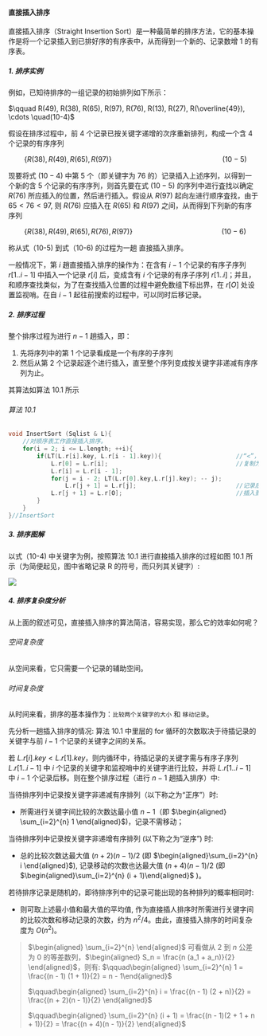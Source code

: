 
#### 直接插入排序

直接插入排序（Straight Insertion Sort）是一种最简单的排序方法，它的基本操作是将一个记录插入到已排好序的有序表中，从而得到一个新的、记录数增 1 的有序表。

##### 1. 排序实例

例如，已知待排序的一组记录的初始排列如下所示：

$\qquad R(49), R(38), R(65), R(97), R(76), R(13), R(27), R(\overline{49}), \cdots \quad(10-4)$

假设在排序过程中，前 4 个记录已按关键字递增的次序重新排列，构成一个含 4 个记录的有序序列

$\qquad \{R(38), R(49), R(65), R(97)\} \qquad\qquad\qquad\qquad\qquad\qquad\qquad (10-5)$

现要将式 $(10-4)$ 中第 5 个（即关键字为 76 的）记录插入上述序列，以得到一个新的含 5 个记录的有序序列，则首先要在式 $(10-5)$ 的序列中进行査找以确定 $R(76)$ 所应插入的位置，然后进行插入。假设从 $R(97)$ 起向左进行顺序査找，由于 $65  < 76 < 97$, 则 $R(76)$ 应插入在 $R(65)$ 和 $R(97)$ 之间，从而得到下列新的有序序列

$\qquad \{R(38), R(49), R(65), R(76), R(97)\} \qquad\qquad\qquad\qquad\qquad\quad\; (10-6)$

称从式（10-5) 到式（10-6) 的过程为一趟 直接插入排序。

一般情况下，第 $i$ 趙直接插入排序的操作为：在含有 $i - 1$ 个记录的有序子序列 $r[1..i - 1]$ 中插入一个记录 $r[i]$ 后，变成含有 $i$ 个记录的有序子序列 $r[1..i]$；并且，和顺序查找类似，为了在查找插入位置的过程中避免数组下标出界，在 $r[O]$ 处设置监视哨。在自 $i - 1$ 起往前搜索的过程中，可以同时后移记录。

##### 2. 排序过程

整个排序过程为进行 $n - 1$ 趟插入，即：

1. 先将序列中的第 1 个记录看成是一个有序的子序列
2. 然后从第 2 个记录起逐个进行插入，直至整个序列变成按关键字非递减有序序列为止。

其算法如算法 10.1 所示

###### 算法 10.1

```cpp
void InsertSort (Sqlist & L){
    //对顺序表工作直接插入排序。
    for(i = 2; i <= L.length; ++i){
        if(LT(L.r[i].key, L.r[i - 1].key)){                     //“<”，需将 L.r[i] 插入有序子表
            L.r[0] = L.r[i];                                    //复制为哨兵
            L.r[i] = L.r[i - 1];
            for(j = i - 2; LT(L.r[0].key,L.r[j].key); -- j);
                L.r[j + 1] = L.r[j];                            //记录后移
            L.r[j + 1] = L.r[O];                                //插入到正确位置
        }
    }
}//InsertSort 
```

##### 3. 排序图解

以式（10-4) 中关键字为例，按照算法 10.1 进行直接插入排序的过程如图 10.1 所示（为简便起见，图中省略记录 R 的符号，而只列其关键字）:

![](https://gitee.com/mayundaze/img_bed/raw/master/20200729164829.png)

##### 4. 排序复杂度分析

从上面的叙述可见，直接插入排序的算法简洁，容易实现，那么它的效率如何呢？

###### 空间复杂度

从空间来看，它只需要一个记录的辅助空间。

###### 时间复杂度

从时间来看，排序的基本操作为：`比较两个关键字的大小` 和 `移动记录`。

先分析一趟插入排序的情况: 算法 10.1 中里层的 for 循环的次数取决于待插记录的关键字与前 $i - 1$ 个记录的关键字之间的关系。

若 $L.r[i].key < L.r[1].key$，则内循环中，待插记录的关键字需与有序子序列 $L.r[1.. i - 1]$ 中 $i$ 个记录的关键字和监视哨中的关键字进行比较，并将 $L.r[1..i - 1]$ 中 $i - 1$ 个记录后移。则在整个排序过程（进行 $n - 1$ 趟插入排序）中:

当待排序列中记录按关键字非递减有序排列（以下称之为“正序”）时:

* 所需进行关键字间比较的次数达最小值 $n - 1$（即 $\begin{aligned} \sum_{i=2}^{n} 1 \end{aligned}$)，记录不需移动；

当待排序列中记录按关键字非递增有序排列 (以下称之为“逆序”) 时:

* 总的比较次数达最大值 $(n + 2)(n - 1)/2$ (即 $\begin{aligned}\sum_{i=2}^{n} i \end{aligned}$), 记录移动的次数也达最大值 $(n + 4)(n - 1) / 2$ (即 $\begin{aligned}\sum_{i=2}^{n} (i + 1)\end{aligned}$ )。

若待排序记录是随机的，即待排序列中的记录可能出现的各种排列的概率相同时:

* 则可取上述最小值和最大值的平均值, 作为直接插人排序时所需进行关键字间的比较次数和移动记录的次数，约为 $n^2 / 4$。由此，直接插入排序的时间复杂度为 $O(n^2)$。

> $\begin{aligned} \sum_{i=2}^{n} \end{aligned}$ 可看做从 $2$ 到 $n$ 公差为 0 的等差数列，$\begin{aligned} S_n = \frac{n (a_1 + a_n)}{2}  \end{aligned}$，则有:
> $\qquad\begin{aligned} \sum_{i=2}^{n} 1 = \frac{(n - 1) (1 + 1)}{2} = n - 1\end{aligned}$
>
> $\qquad\begin{aligned} \sum_{i=2}^{n} i = \frac{(n - 1) (2 + n)}{2} = \frac{(n + 2)(n - 1)}{2} \end{aligned}$
>
> $\qquad\begin{aligned} \sum_{i=2}^{n} (i + 1) = \frac{(n - 1)(2 + 1 + n + 1)}{2} = \frac{(n + 4)(n - 1)}{2} \end{aligned}$

